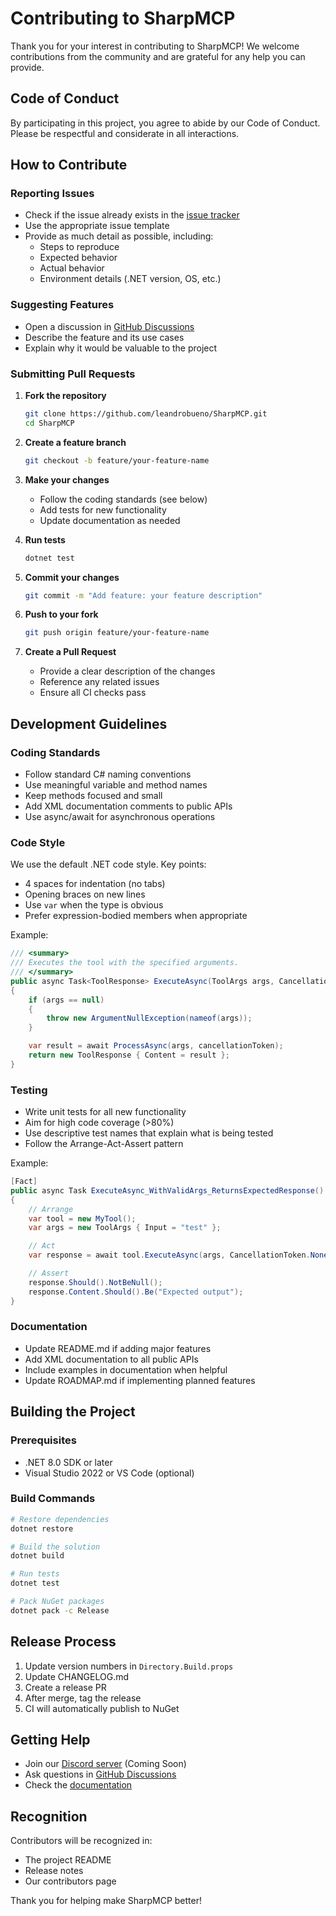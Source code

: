 # Contributing to SharpMCP

Thank you for your interest in contributing to SharpMCP! We welcome contributions from the community and are grateful for any help you can provide.

## Code of Conduct

By participating in this project, you agree to abide by our Code of Conduct. Please be respectful and considerate in all interactions.

## How to Contribute

### Reporting Issues

- Check if the issue already exists in the [issue tracker](https://github.com/leandrobueno/SharpMCP/issues)
- Use the appropriate issue template
- Provide as much detail as possible, including:
  - Steps to reproduce
  - Expected behavior
  - Actual behavior
  - Environment details (.NET version, OS, etc.)

### Suggesting Features

- Open a discussion in [GitHub Discussions](https://github.com/leandrobueno/SharpMCP/discussions)
- Describe the feature and its use cases
- Explain why it would be valuable to the project

### Submitting Pull Requests

1. **Fork the repository**
   ```bash
   git clone https://github.com/leandrobueno/SharpMCP.git
   cd SharpMCP
   ```

2. **Create a feature branch**
   ```bash
   git checkout -b feature/your-feature-name
   ```

3. **Make your changes**
   - Follow the coding standards (see below)
   - Add tests for new functionality
   - Update documentation as needed

4. **Run tests**
   ```bash
   dotnet test
   ```

5. **Commit your changes**
   ```bash
   git commit -m "Add feature: your feature description"
   ```

6. **Push to your fork**
   ```bash
   git push origin feature/your-feature-name
   ```

7. **Create a Pull Request**
   - Provide a clear description of the changes
   - Reference any related issues
   - Ensure all CI checks pass

## Development Guidelines

### Coding Standards

- Follow standard C# naming conventions
- Use meaningful variable and method names
- Keep methods focused and small
- Add XML documentation comments to public APIs
- Use async/await for asynchronous operations

### Code Style

We use the default .NET code style. Key points:
- 4 spaces for indentation (no tabs)
- Opening braces on new lines
- Use `var` when the type is obvious
- Prefer expression-bodied members when appropriate

Example:
```csharp
/// <summary>
/// Executes the tool with the specified arguments.
/// </summary>
public async Task<ToolResponse> ExecuteAsync(ToolArgs args, CancellationToken cancellationToken)
{
    if (args == null)
    {
        throw new ArgumentNullException(nameof(args));
    }

    var result = await ProcessAsync(args, cancellationToken);
    return new ToolResponse { Content = result };
}
```

### Testing

- Write unit tests for all new functionality
- Aim for high code coverage (>80%)
- Use descriptive test names that explain what is being tested
- Follow the Arrange-Act-Assert pattern

Example:
```csharp
[Fact]
public async Task ExecuteAsync_WithValidArgs_ReturnsExpectedResponse()
{
    // Arrange
    var tool = new MyTool();
    var args = new ToolArgs { Input = "test" };

    // Act
    var response = await tool.ExecuteAsync(args, CancellationToken.None);

    // Assert
    response.Should().NotBeNull();
    response.Content.Should().Be("Expected output");
}
```

### Documentation

- Update README.md if adding major features
- Add XML documentation to all public APIs
- Include examples in documentation when helpful
- Update ROADMAP.md if implementing planned features

## Building the Project

### Prerequisites

- .NET 8.0 SDK or later
- Visual Studio 2022 or VS Code (optional)

### Build Commands

```bash
# Restore dependencies
dotnet restore

# Build the solution
dotnet build

# Run tests
dotnet test

# Pack NuGet packages
dotnet pack -c Release
```

## Release Process

1. Update version numbers in `Directory.Build.props`
2. Update CHANGELOG.md
3. Create a release PR
4. After merge, tag the release
5. CI will automatically publish to NuGet

## Getting Help

- Join our [Discord server](https://discord.gg/sharpmcp) (Coming Soon)
- Ask questions in [GitHub Discussions](https://github.com/leandrobueno/SharpMCP/discussions)
- Check the [documentation](docs/)

## Recognition

Contributors will be recognized in:
- The project README
- Release notes
- Our contributors page

Thank you for helping make SharpMCP better!
